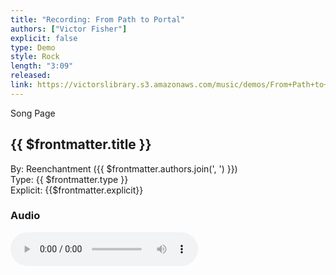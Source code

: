 ```yaml
---
title: "Recording: From Path to Portal"
authors: ["Victor Fisher"]
explicit: false
type: Demo  
style: Rock
length: "3:09"
released:
link: https://victorslibrary.s3.amazonaws.com/music/demos/From+Path+to+Portal.mp3
---
```


<g-link to="/song/from-path-to-portal">Song Page</g-link>

## {{ $frontmatter.title }}

By: <g-link to="/band/reenchantment">Reenchantment</g-link> ({{ $frontmatter.authors.join(', ') }})  
Type: {{ $frontmatter.type }}  
Explicit: {{$frontmatter.explicit}}

### Audio

<audio controls controlsList="nodownload">
  <source :src="$frontmatter.link" type="audio/mpeg">
Your browser does not support the audio element.
</audio>
